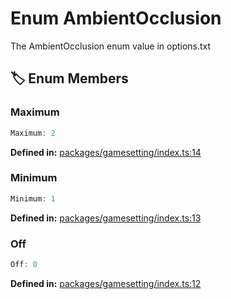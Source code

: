 # Enum AmbientOcclusion

The AmbientOcclusion enum value in options.txt
## 🏷️ Enum Members

### Maximum

```ts
Maximum: 2
```
<p style="font-size: 14px; color: var(--vp-c-text-2)">
<strong>Defined in:</strong> <a href="https://github.com/voxelum/minecraft-launcher-core-node/blob/master/packages/gamesetting/index.ts#L14" target="_blank" rel="noreferrer">packages/gamesetting/index.ts:14</a>
</p>


### Minimum

```ts
Minimum: 1
```
<p style="font-size: 14px; color: var(--vp-c-text-2)">
<strong>Defined in:</strong> <a href="https://github.com/voxelum/minecraft-launcher-core-node/blob/master/packages/gamesetting/index.ts#L13" target="_blank" rel="noreferrer">packages/gamesetting/index.ts:13</a>
</p>


### Off

```ts
Off: 0
```
<p style="font-size: 14px; color: var(--vp-c-text-2)">
<strong>Defined in:</strong> <a href="https://github.com/voxelum/minecraft-launcher-core-node/blob/master/packages/gamesetting/index.ts#L12" target="_blank" rel="noreferrer">packages/gamesetting/index.ts:12</a>
</p>


